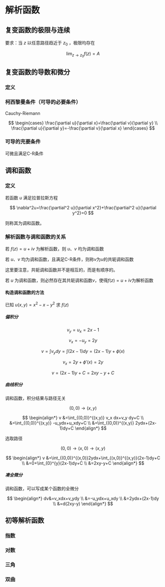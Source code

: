 # 解析函数

## 复变函数的极限与连续

要求：当 $z$ 以任意路径趋近于 $z_0$ ，极限均存在

$$
\lim_{z \rightarrow z_0} f(z)=A
$$


## 复变函数的导数和微分

### 定义

### 柯西黎曼条件（可导的必要条件）

Cauchy-Riemann

$$
\begin{cases}
    \frac{\partial u}{\partial x}=\frac{\partial v}{\partial y} \\
    \frac{\partial u}{\partial y}=-\frac{\partial v}{\partial x}
\end{cases}
$$

### 可导的充要条件

可微且满足C-R条件

## 调和函数

### 定义
若函数 $u$ 满足拉普拉斯方程

$$
\nabla^2u=\frac{\partial^2 u}{\partial x^2}+\frac{\partial^2 u}{\partial y^2}=0
$$

则称其为调和函数。

### 解析函数与调和函数的关系

若 $f(z)=u+iv$ 为解析函数，则 $u$、$v$ 均为调和函数


若 $u$、$v$ 均为调和函数，且满足C-R条件，则称$v$为$u$的共轭调和函数

这里要注意，共轭调和函数并不是相互的，而是有顺序的。 

若 $u$ 为调和函数，则必然存在其共轭调和函数$v$，使得$f(z)=u+iv$为解析函数

#### 构造调和函数的方法

已知 $u(x,y)=x^2-x-y^2$ 求 $f(z)$

##### 偏积分

$$v_y=u_x=2x-1$$

$$v_x=-u_y=2y$$

$$v=\int v_ydy=\int (2x-1)dy=(2x-1)y+\phi(x)$$

$$v_x=2y+\phi'(x)=2y$$

$$v=(2x-1)y+C=2xy-y+C$$

##### 曲线积分
调和函数，积分结果与路径无关

$$(0,0)\rightarrow(x,y)$$

$$
\begin{align*}
    v &=\int_{(0,0)}^{(x,y)} v_x dx+v_y dy+C \\
      &=\int_{(0,0)}^{(x,y)} -u_ydx+u_xdy+C \\
      &=\int_{(0,0)}^{(x,y)} 2ydx+(2x-1)dy+C
\end{align*}
$$

选取路径

$$ (0,0) \rightarrow (x,0) \rightarrow(x,y) $$

$$
\begin{align*}
    v &=\int_{(0,0)}^{(x,0)}2ydx+\int_{(x,0)}^{(x,y)}(2x-1)dy+C \\
      &=0+\int_{0}^{y}(2x-1)dy+C \\
      &=2xy-y+C
\end{align*}
$$


##### 凑全微分
调和函数，可以写成某个函数的全微分

$$
\begin{align*}
    dv&=v_xdx+v_ydy \\
    &=-u_ydx+u_xdy \\
    &=2ydx+(2x-1)dy \\
    &=d(2xy-y)
\end{align*}
$$


## 初等解析函数

### 指数

### 对数

### 三角

### 双曲